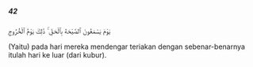 ##### 42

<span class="ayah">يَوْمَ يَسْمَعُونَ ٱلصَّيْحَةَ بِٱلْحَقِّ ۚ ذَٰلِكَ يَوْمُ ٱلْخُرُوجِ</span>

<span class="ayah_translation">(Yaitu) pada hari mereka mendengar teriakan dengan sebenar-benarnya itulah hari ke luar (dari kubur).</span>
